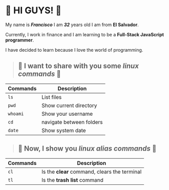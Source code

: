 #  :wave: HI GUYS! :fist_left:

My name is ***Francisco*** I am ***32*** years old I am from **El Salvador**. 

Currently, I work in finance and I am learning to be a **Full-Stack JavaScript programmer**.

I have decided to learn because I love the world of programming.

 > ## :eyes: I want to share with you some ***linux commands*** :eyes:

| Commands | Description |
| --- | --- |
| `ls`   | List files |
| `pwd` | Show current directory |
| `whoami` | Show your username |
| `cd` | navigate between folders |
| `date` | Show system date |

> ## :eyes: Now, I show you ***linux alias commands*** :eyes:

| Commands | Description |
| --- | --- |
| `cl`   | Is the **clear** command, clears the terminal |
| `tl` | Is the **trash list** command|
